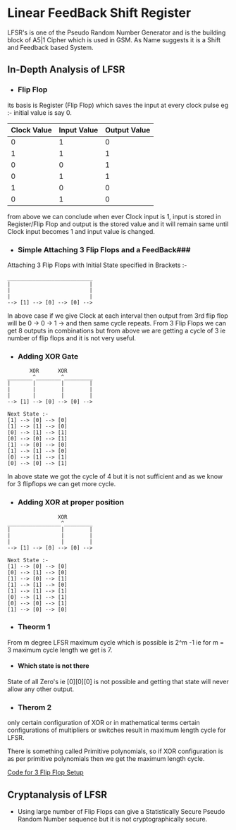 # Linear FeedBack Shift Register #

LFSR's is one of the Pseudo Random Number Generator and is the building block of A5|1 Cipher which is used in GSM. As Name suggests it is a
Shift and Feedback based System. 

## In-Depth Analysis of LFSR ##

-  ### Flip Flop ###

its basis is Register (Flip Flop) which saves the input at every clock pulse eg :-
initial value is say 0.

Clock Value |Input Value | Output Value
------------|-------------|-------------
0|1|0
1|1|1
0|0|1
0|1|1
1|0|0
0|1|0

from above we can conclude when ever Clock input is 1, input is stored in Register/Flip Flop and output is the stored value and it will 
remain same until Clock input becomes 1 and input value is changed.

-  ### Simple Attaching 3 Flip Flops and a FeedBack### 

Attaching 3 Flip Flops with Initial State specified in Brackets :-
```
___________________________
|                         |
|                         |
|                         |
--> [1] --> [0] --> [0] -->
```
In above case if we give Clock at each interval then output from 3rd flip flop will be 0 -> 0 -> 1 -> and then same cycle repeats.
From 3 Flip Flops we can get 8 outputs in combinations but from above we are getting a cycle of 3 ie number of flip flops and 
it is not very useful.

- ### Adding XOR Gate ###
```
       XOR      XOR
________^________^_________
|       |        |        |
|       |        |        |
|       |        |        |
--> [1] --> [0] --> [0] -->

Next State :-
[1] --> [0] --> [0]
[1] --> [1] --> [0]
[0] --> [1] --> [1]
[0] --> [0] --> [1]
[1] --> [0] --> [0]
[1] --> [1] --> [0]
[0] --> [1] --> [1]
[0] --> [0] --> [1]

```

In above state we got the cycle of 4 but it is not sufficient and as we know for 3 flipflops we can get more cycle.

- ### Adding XOR at proper position ###
```
                XOR
_________________^_________
|                |        |
|                |        |
|                |        |
--> [1] --> [0] --> [0] -->

Next State :-
[1] --> [0] --> [0]
[0] --> [1] --> [0]
[1] --> [0] --> [1]
[1] --> [1] --> [0]
[1] --> [1] --> [1]
[0] --> [1] --> [1]
[0] --> [0] --> [1]
[1] --> [0] --> [0]

```
- ### Theorm 1 ###
From m degree LFSR maximum cycle which is possible is 2^m -1 ie for m = 3 maximum cycle length we get is 7. 
- #### Which state is not there ####
State of all Zero's ie [0][0][0] is not possible and getting that state will never allow any other output.

- ### Therom 2 ###
only certain configuration of XOR or in mathematical terms certain configurations of multipliers or switches result in maximum length cycle for LFSR.

There is something called Primitive polynomials, so if XOR configuration is as per primitive polynomials then we get the maximum length cycle.

[Code for 3 Flip Flop Setup](https://github.com/SasanLabs/SasanCiphers/blob/master/src/org/sasanlabs/ciphers/stream/random/SimpleDegree3LFSR.java)

## Cryptanalysis of LFSR  ##
- Using large number of Flip Flops can give a Statistically Secure Pseudo Random Number sequence but it is not cryptographically secure.

